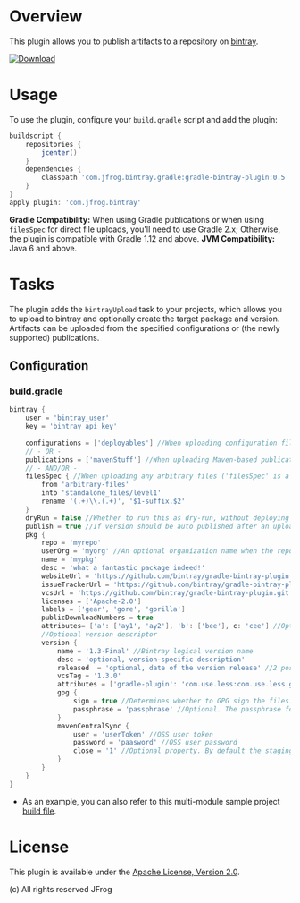 # Overview
This plugin allows you to publish artifacts to a repository on [bintray](https://bintray.com/).

[ ![Download](https://api.bintray.com/packages/jfrog/jfrog-jars/gradle-bintray-plugin/images/download.svg) ](https://bintray.com/jfrog/jfrog-jars/gradle-bintray-plugin/_latestVersion)

# Usage
To use the plugin, configure your `build.gradle` script and add the plugin:
```groovy
buildscript {
    repositories {
        jcenter()
    }
    dependencies {
        classpath 'com.jfrog.bintray.gradle:gradle-bintray-plugin:0.5'
    }
}
apply plugin: 'com.jfrog.bintray'
```

**Gradle Compatibility:**
When using Gradle publications or when using `filesSpec` for direct file uploads, you'll need to use Gradle 2.x; Otherwise, the plugin is compatible with Gradle 1.12 and above.
 **JVM Compatibility:**
Java 6 and above.

# Tasks
The plugin adds the `bintrayUpload` task to your projects, which allows you to upload to bintray and optionally create
the target package and version.
Artifacts can be uploaded from the specified configurations or (the newly supported) publications.

## Configuration

### build.gradle
```groovy
bintray {
    user = 'bintray_user'
    key = 'bintray_api_key'
    
    configurations = ['deployables'] //When uploading configuration files
    // - OR -
    publications = ['mavenStuff'] //When uploading Maven-based publication files
    // - AND/OR -
    filesSpec { //When uploading any arbitrary files ('filesSpec' is a standard Gradle CopySpec)
        from 'arbitrary-files'
        into 'standalone_files/level1'
        rename '(.+)\\.(.+)', '$1-suffix.$2'
    }
    dryRun = false //Whether to run this as dry-run, without deploying
    publish = true //If version should be auto published after an upload
    pkg {
        repo = 'myrepo'
        userOrg = 'myorg' //An optional organization name when the repo belongs to one of the user's orgs
        name = 'mypkg'
        desc = 'what a fantastic package indeed!'
        websiteUrl = 'https://github.com/bintray/gradle-bintray-plugin'
        issueTrackerUrl = 'https://github.com/bintray/gradle-bintray-plugin/issues'
        vcsUrl = 'https://github.com/bintray/gradle-bintray-plugin.git'
        licenses = ['Apache-2.0']
        labels = ['gear', 'gore', 'gorilla']
        publicDownloadNumbers = true
        attributes= ['a': ['ay1', 'ay2'], 'b': ['bee'], c: 'cee'] //Optional package-level attributes
        //Optional version descriptor
        version {
            name = '1.3-Final' //Bintray logical version name
            desc = 'optional, version-specific description'
            released  = 'optional, date of the version release' //2 possible values: date in the format of 'yyyy-MM-dd'T'HH:mm:ss.SSSZZ' OR a java.util.Date instance
            vcsTag = '1.3.0'
            attributes = ['gradle-plugin': 'com.use.less:com.use.less.gradle:gradle-useless-plugin'] //Optional version-level attributes
            gpg {
                sign = true //Determines whether to GPG sign the files. The default is false
                passphrase = 'passphrase' //Optional. The passphrase for GPG signing'
            }
			mavenCentralSync {
				user = 'userToken' //OSS user token
				password = 'paasword' //OSS user password
				close = '1' //Optional property. By default the staging repository is closed and artifacts are released to Maven Central. You can optionally turn this behaviour off (by puting 0 as value) and release the version manually.
			}            
        }
    }
}
```
* As an example, you can also refer to this multi-module sample project [build file](https://github.com/bintray/bintray-examples/blob/master/gradle-multi-example/build.gradle).

# License
This plugin is available under the [Apache License, Version 2.0](http://www.apache.org/licenses/LICENSE-2.0).

(c) All rights reserved JFrog
